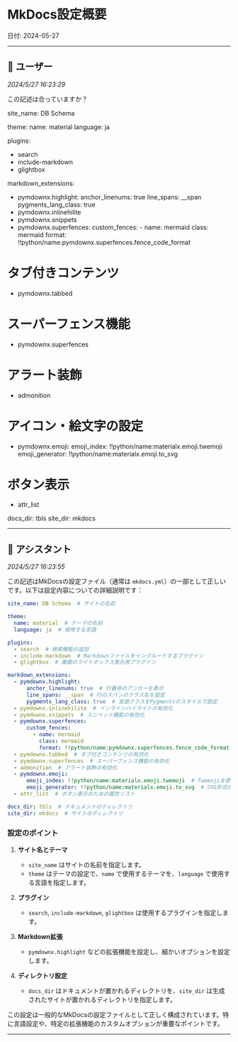 # MkDocs設定概要

日付: 2024-05-27

---

## 👤 ユーザー
*2024/5/27 16:23:29*

この記述は合っていますか？

site\_name: DB Schema

theme:
  name: material
  language: ja

plugins:
  - search
  - include-markdown
  - glightbox

markdown\_extensions:
  - pymdownx.highlight:
      anchor\_linenums: true
      line\_spans: \_\_span
      pygments\_lang\_class: true
  - pymdownx.inlinehilite
  - pymdownx.snippets
  - pymdownx.superfences:
      custom\_fences:
        - name: mermaid
          class: mermaid
          format: !!python/name:pymdownx.superfences.fence\_code\_format
  # タブ付きコンテンツ
  - pymdownx.tabbed
  # スーパーフェンス機能
  - pymdownx.superfences
  # アラート装飾
  - admonition
  # アイコン・絵文字の設定
  - pymdownx.emoji:
    emoji\_index: !!python/name:materialx.emoji.twemoji
    emoji\_generator: !!python/name:materialx.emoji.to\_svg
  # ボタン表示
  - attr\_list

docs\_dir: tbls
site\_dir: mkdocs

---

## 🤖 アシスタント
*2024/5/27 16:23:55*

この記述はMkDocsの設定ファイル（通常は `mkdocs.yml`）の一部として正しいです。以下は設定内容についての詳細説明です：

```yaml
site_name: DB Schema  # サイトの名前

theme:
  name: material  # テーマの名前
  language: ja  # 使用する言語

plugins:
  - search  # 検索機能の追加
  - include-markdown  # Markdownファイルをインクルードするプラグイン
  - glightbox  # 画像のライトボックス表示用プラグイン

markdown_extensions:
  - pymdownx.highlight:
      anchor_linenums: true  # 行番号のアンカーを表示
      line_spans: __span  # 行のスパンのクラス名を設定
      pygments_lang_class: true  # 言語クラスをPygmentsのスタイルで設定
  - pymdownx.inlinehilite  # インラインハイライトの有効化
  - pymdownx.snippets  # スニペット機能の有効化
  - pymdownx.superfences:
      custom_fences:
        - name: mermaid
          class: mermaid
          format: !!python/name:pymdownx.superfences.fence_code_format
  - pymdownx.tabbed  # タブ付きコンテンツの有効化
  - pymdownx.superfences  # スーパーフェンス機能の有効化
  - admonition  # アラート装飾の有効化
  - pymdownx.emoji:
      emoji_index: !!python/name:materialx.emoji.twemoji  # Twemojiを使用した絵文字インデックス
      emoji_generator: !!python/name:materialx.emoji.to_svg  # SVG形式の絵文字生成
  - attr_list  # ボタン表示のための属性リスト

docs_dir: tbls  # ドキュメントのディレクトリ
site_dir: mkdocs  # サイトのディレクトリ
```

### 設定のポイント
1. **サイト名とテーマ**
   - `site_name` はサイトの名前を指定します。
   - `theme` はテーマの設定で、`name` で使用するテーマを、`language` で使用する言語を指定します。

2. **プラグイン**
   - `search`, `include-markdown`, `glightbox` は使用するプラグインを指定します。

3. **Markdown拡張**
   - `pymdownx.highlight` などの拡張機能を設定し、細かいオプションを設定します。

4. **ディレクトリ設定**
   - `docs_dir` はドキュメントが置かれるディレクトリを、`site_dir` は生成されたサイトが置かれるディレクトリを指定します。

この設定は一般的なMkDocsの設定ファイルとして正しく構成されています。特に言語設定や、特定の拡張機能のカスタムオプションが重要なポイントです。

---
